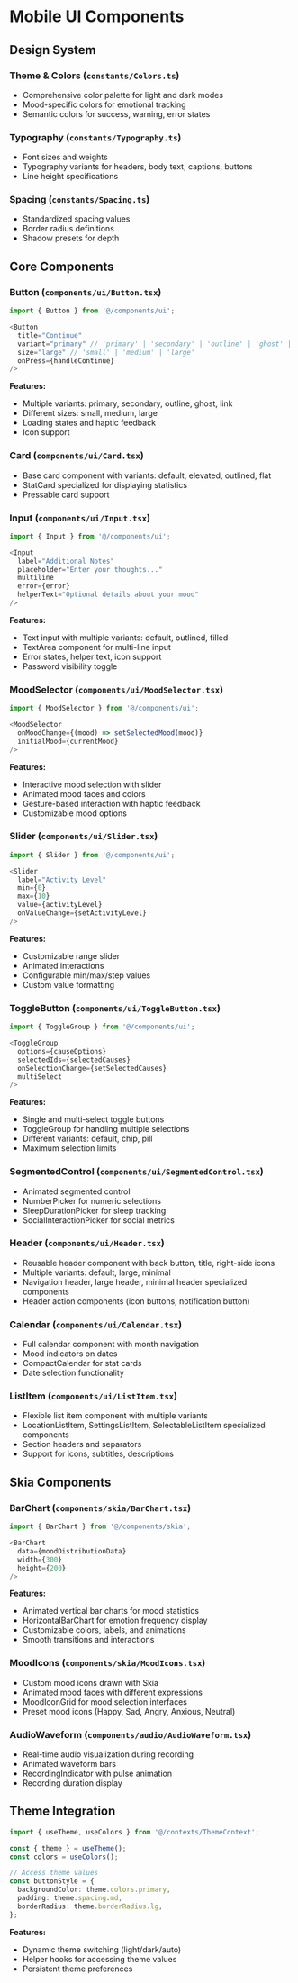 # Mobile UI Components

## Design System

### Theme & Colors (`constants/Colors.ts`)
- Comprehensive color palette for light and dark modes
- Mood-specific colors for emotional tracking
- Semantic colors for success, warning, error states

### Typography (`constants/Typography.ts`)
- Font sizes and weights
- Typography variants for headers, body text, captions, buttons
- Line height specifications

### Spacing (`constants/Spacing.ts`)
- Standardized spacing values
- Border radius definitions
- Shadow presets for depth

## Core Components

### Button (`components/ui/Button.tsx`)
```typescript
import { Button } from '@/components/ui';

<Button 
  title="Continue" 
  variant="primary" // 'primary' | 'secondary' | 'outline' | 'ghost' | 'link'
  size="large" // 'small' | 'medium' | 'large'
  onPress={handleContinue}
/>
```

**Features:**
- Multiple variants: primary, secondary, outline, ghost, link
- Different sizes: small, medium, large
- Loading states and haptic feedback
- Icon support

### Card (`components/ui/Card.tsx`)
- Base card component with variants: default, elevated, outlined, flat
- StatCard specialized for displaying statistics
- Pressable card support

### Input (`components/ui/Input.tsx`)
```typescript
import { Input } from '@/components/ui';

<Input
  label="Additional Notes"
  placeholder="Enter your thoughts..."
  multiline
  error={error}
  helperText="Optional details about your mood"
/>
```

**Features:**
- Text input with multiple variants: default, outlined, filled
- TextArea component for multi-line input
- Error states, helper text, icon support
- Password visibility toggle

### MoodSelector (`components/ui/MoodSelector.tsx`)
```typescript
import { MoodSelector } from '@/components/ui';

<MoodSelector
  onMoodChange={(mood) => setSelectedMood(mood)}
  initialMood={currentMood}
/>
```

**Features:**
- Interactive mood selection with slider
- Animated mood faces and colors
- Gesture-based interaction with haptic feedback
- Customizable mood options

### Slider (`components/ui/Slider.tsx`)
```typescript
import { Slider } from '@/components/ui';

<Slider
  label="Activity Level"
  min={0}
  max={10}
  value={activityLevel}
  onValueChange={setActivityLevel}
/>
```

**Features:**
- Customizable range slider
- Animated interactions
- Configurable min/max/step values
- Custom value formatting

### ToggleButton (`components/ui/ToggleButton.tsx`)
```typescript
import { ToggleGroup } from '@/components/ui';

<ToggleGroup
  options={causeOptions}
  selectedIds={selectedCauses}
  onSelectionChange={setSelectedCauses}
  multiSelect
/>
```

**Features:**
- Single and multi-select toggle buttons
- ToggleGroup for handling multiple selections
- Different variants: default, chip, pill
- Maximum selection limits

### SegmentedControl (`components/ui/SegmentedControl.tsx`)
- Animated segmented control
- NumberPicker for numeric selections
- SleepDurationPicker for sleep tracking
- SocialInteractionPicker for social metrics

### Header (`components/ui/Header.tsx`)
- Reusable header component with back button, title, right-side icons
- Multiple variants: default, large, minimal
- Navigation header, large header, minimal header specialized components
- Header action components (icon buttons, notification button)

### Calendar (`components/ui/Calendar.tsx`)
- Full calendar component with month navigation
- Mood indicators on dates
- CompactCalendar for stat cards
- Date selection functionality

### ListItem (`components/ui/ListItem.tsx`)
- Flexible list item component with multiple variants
- LocationListItem, SettingsListItem, SelectableListItem specialized components
- Section headers and separators
- Support for icons, subtitles, descriptions

## Skia Components

### BarChart (`components/skia/BarChart.tsx`)
```typescript
import { BarChart } from '@/components/skia';

<BarChart
  data={moodDistributionData}
  width={300}
  height={200}
/>
```

**Features:**
- Animated vertical bar charts for mood statistics
- HorizontalBarChart for emotion frequency display
- Customizable colors, labels, and animations
- Smooth transitions and interactions

### MoodIcons (`components/skia/MoodIcons.tsx`)
- Custom mood icons drawn with Skia
- Animated mood faces with different expressions
- MoodIconGrid for mood selection interfaces
- Preset mood icons (Happy, Sad, Angry, Anxious, Neutral)

### AudioWaveform (`components/audio/AudioWaveform.tsx`)
- Real-time audio visualization during recording
- Animated waveform bars
- RecordingIndicator with pulse animation
- Recording duration display

## Theme Integration

```typescript
import { useTheme, useColors } from '@/contexts/ThemeContext';

const { theme } = useTheme();
const colors = useColors();

// Access theme values
const buttonStyle = {
  backgroundColor: theme.colors.primary,
  padding: theme.spacing.md,
  borderRadius: theme.borderRadius.lg,
};
```

**Features:**
- Dynamic theme switching (light/dark/auto)
- Helper hooks for accessing theme values
- Persistent theme preferences
